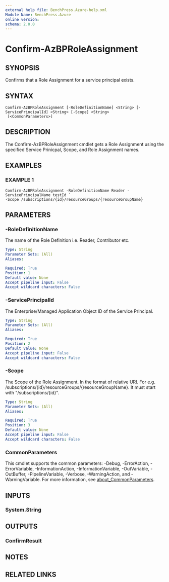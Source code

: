 ```yaml
---
external help file: BenchPress.Azure-help.xml
Module Name: BenchPress.Azure
online version:
schema: 2.0.0
---
```


# Confirm-AzBPRoleAssignment

## SYNOPSIS
Confirms that a Role Assignment for a service principal exists.

## SYNTAX

```
Confirm-AzBPRoleAssignment [-RoleDefinitionName] <String> [-ServicePrincipalId] <String> [-Scope] <String>
 [<CommonParameters>]
```

## DESCRIPTION
The Confirm-AzBPRoleAssignment cmdlet gets a Role Assignment using the specified Service Prinicpal, Scope,
and Role Assignment names.

## EXAMPLES

### EXAMPLE 1
```
Confirm-AzBPRoleAssignment -RoleDefinitionName Reader -ServicePrincipalName testId `
-Scope /subscriptions/{id}/resourceGroups/{resourceGroupName}
```

## PARAMETERS

### -RoleDefinitionName
The name of the Role Definition i.e.
Reader, Contributor etc.

```yaml
Type: String
Parameter Sets: (All)
Aliases:

Required: True
Position: 1
Default value: None
Accept pipeline input: False
Accept wildcard characters: False
```

### -ServicePrincipalId
The Enterprise/Managed Application Object ID of the Service Principal.

```yaml
Type: String
Parameter Sets: (All)
Aliases:

Required: True
Position: 2
Default value: None
Accept pipeline input: False
Accept wildcard characters: False
```

### -Scope
The Scope of the Role Assignment.
In the format of relative URI.
For e.g.
/subscriptions/{id}/resourceGroups/{resourceGroupName}.
It must start with "/subscriptions/{id}".

```yaml
Type: String
Parameter Sets: (All)
Aliases:

Required: True
Position: 3
Default value: None
Accept pipeline input: False
Accept wildcard characters: False
```

### CommonParameters
This cmdlet supports the common parameters: -Debug, -ErrorAction, -ErrorVariable, -InformationAction, -InformationVariable, -OutVariable, -OutBuffer, -PipelineVariable, -Verbose, -WarningAction, and -WarningVariable. For more information, see [about_CommonParameters](http://go.microsoft.com/fwlink/?LinkID=113216).

## INPUTS

### System.String
## OUTPUTS

### ConfirmResult
## NOTES

## RELATED LINKS
